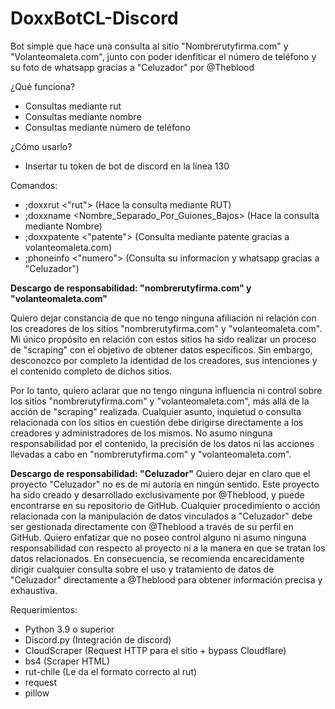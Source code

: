 # DoxxBotCL-Discord
Bot simple que hace una consulta al sitio "Nombrerutyfirma.com" y "Volanteomaleta.com", junto con poder idenfiticar el número de teléfono y su foto de whatsapp gracias a
"Celuzador" por @Theblood


¿Qué funciona?
- Consultas mediante rut
- Consultas mediante nombre
- Consultas mediante número de teléfono

¿Cómo usarlo?
- Insertar tu token de bot de discord en la línea 130


Comandos:
- ;doxxrut <"rut"> (Hace la consulta mediante RUT)
- ;doxxname <Nombre_Separado_Por_Guiones_Bajos> (Hace la consulta mediante Nombre)
- ;doxxpatente <"patente"> (Consulta mediante patente gracias a volanteomaleta.com)
- ;phoneinfo <"numero"> (Consulta su informacion y whatsapp gracias a "Celuzador")


**Descargo de responsabilidad: "nombrerutyfirma.com" y "volanteomaleta.com"**

Quiero dejar constancia de que no tengo ninguna afiliación ni relación con los creadores de los sitios "nombrerutyfirma.com" y "volanteomaleta.com". Mi único propósito en relación con estos sitios ha sido realizar un proceso de "scraping" con el objetivo de obtener datos específicos. Sin embargo, desconozco por completo la identidad de los creadores, sus intenciones y el contenido completo de dichos sitios.

Por lo tanto, quiero aclarar que no tengo ninguna influencia ni control sobre los sitios "nombrerutyfirma.com" y "volanteomaleta.com", más allá de la acción de "scraping" realizada. Cualquier asunto, inquietud o consulta relacionada con los sitios en cuestión debe dirigirse directamente a los creadores y administradores de los mismos. No asumo ninguna responsabilidad por el contenido, la precisión de los datos ni las acciones llevadas a cabo en "nombrerutyfirma.com" y "volanteomaleta.com".

**Descargo de responsabilidad: "Celuzador"**
Quiero dejar en claro que el proyecto "Celuzador" no es de mi autoría en ningún sentido. Este proyecto ha sido creado y desarrollado exclusivamente por @Theblood, y puede encontrarse en su repositorio de GitHub. Cualquier procedimiento o acción relacionada con la manipulación de datos vinculados a "Celuzador" debe ser gestionada directamente con @Theblood a través de su perfil en GitHub. Quiero enfatizar que no poseo control alguno ni asumo ninguna responsabilidad con respecto al proyecto ni a la manera en que se tratan los datos relacionados. En consecuencia, se recomienda encarecidamente dirigir cualquier consulta sobre el uso y tratamiento de datos de "Celuzador" directamente a @Theblood para obtener información precisa y exhaustiva.


Requerimientos: 
- Python 3.9 o superior
- Discord.py (Integración de discord)
- CloudScraper (Request HTTP para el sitio + bypass Cloudflare)
- bs4 (Scraper HTML)
- rut-chile (Le da el formato correcto al rut)
- request
- pillow
